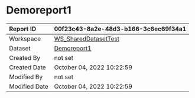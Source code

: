 



# Demoreport1

|Report ID|00f23c43-8a2e-48d3-b166-3c6ec69f34a1|
| :--- | :--- |
|Workspace|[WS_SharedDatasetTest](../Workspaces/WS_SharedDatasetTest.md)|
|Dataset|[Demoreport1](../Datasets/Demoreport1.md)|
|Created By|not set|
|Created Date|October 04, 2022 10:22:59|
|Modified By|not set|
|Modified Date|October 04, 2022 10:22:59|
